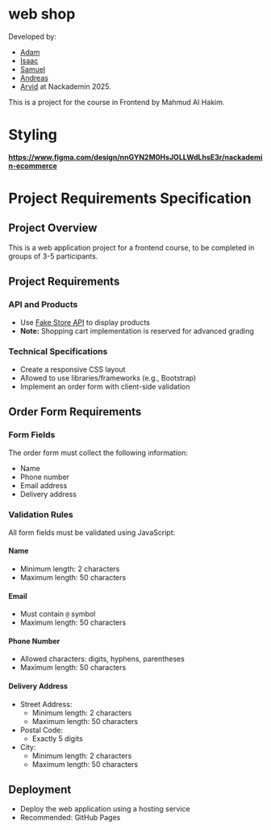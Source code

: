 # web shop

Developed by: 
- [Adam](https://github.com/cfrank3N) 
- [Isaac](https://github.com/isaacBakall29) 
- [Samuel](https://github.com/MakuMoon) 
- [Andreas](https://github.com/Gaurgle) 
- [Arvid](https://github.com/ArvidUtas) 
at Nackademin 2025.

This is a project for the course in Frontend by Mahmud Al Hakim.


# Styling

**https://www.figma.com/design/nnGYN2M0HsJOLLWdLhsE3r/nackademin-ecommerce**


   # Project Requirements Specification

   ## Project Overview
   This is a web application project for a frontend course, to be completed in groups of 3-5 participants.

   ## Project Requirements

   ### API and Products
   - Use [Fake Store API](https://fakestoreapi.com/) to display products
   - **Note:** Shopping cart implementation is reserved for advanced grading

   ### Technical Specifications
   - Create a responsive CSS layout
   - Allowed to use libraries/frameworks (e.g., Bootstrap)
   - Implement an order form with client-side validation

   ## Order Form Requirements

   ### Form Fields
   The order form must collect the following information:
   - Name
   - Phone number
   - Email address
   - Delivery address

   ### Validation Rules
   All form fields must be validated using JavaScript:

   #### Name
   - Minimum length: 2 characters
   - Maximum length: 50 characters

   #### Email
   - Must contain `@` symbol
   - Maximum length: 50 characters

   #### Phone Number
   - Allowed characters: digits, hyphens, parentheses
   - Maximum length: 50 characters

   #### Delivery Address
   - Street Address:
     - Minimum length: 2 characters
     - Maximum length: 50 characters
   - Postal Code:
     - Exactly 5 digits
   - City:
     - Minimum length: 2 characters
     - Maximum length: 50 characters

   ## Deployment
   - Deploy the web application using a hosting service
   - Recommended: GitHub Pages
